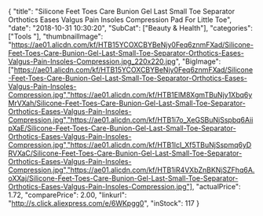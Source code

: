 {
	"title": "Silicone Feet Toes Care Bunion Gel Last Small Toe Separator Orthotics Eases Valgus Pain Insoles Compression Pad For Little Toe",
	"date": "2018-10-31 10:30:20",
	"SubCat": ["Beauty & Health"],
	"categories": ["Tools "],
	"thumbnailImage": "https://ae01.alicdn.com/kf/HTB15YCOXCBYBeNjy0Feq6znmFXad/Silicone-Feet-Toes-Care-Bunion-Gel-Last-Small-Toe-Separator-Orthotics-Eases-Valgus-Pain-Insoles-Compression.jpg_220x220.jpg",
	"BigImage": ["https://ae01.alicdn.com/kf/HTB15YCOXCBYBeNjy0Feq6znmFXad/Silicone-Feet-Toes-Care-Bunion-Gel-Last-Small-Toe-Separator-Orthotics-Eases-Valgus-Pain-Insoles-Compression.jpg","https://ae01.alicdn.com/kf/HTB1ElM8XgmTBuNjy1Xbq6yMrVXah/Silicone-Feet-Toes-Care-Bunion-Gel-Last-Small-Toe-Separator-Orthotics-Eases-Valgus-Pain-Insoles-Compression.jpg","https://ae01.alicdn.com/kf/HTB1i7o_XeGSBuNjSspbq6AiipXaE/Silicone-Feet-Toes-Care-Bunion-Gel-Last-Small-Toe-Separator-Orthotics-Eases-Valgus-Pain-Insoles-Compression.jpg","https://ae01.alicdn.com/kf/HTB1lcI_Xf5TBuNjSspmq6yDRVXaC/Silicone-Feet-Toes-Care-Bunion-Gel-Last-Small-Toe-Separator-Orthotics-Eases-Valgus-Pain-Insoles-Compression.jpg","https://ae01.alicdn.com/kf/HTB1iR4VXbZnBKNjSZFhq6A.oXXaj/Silicone-Feet-Toes-Care-Bunion-Gel-Last-Small-Toe-Separator-Orthotics-Eases-Valgus-Pain-Insoles-Compression.jpg"],
	"actualPrice": 1.72,
	"comparePrice": 2.00,
	"linkurl": "http://s.click.aliexpress.com/e/6WKpgg0",
	"inStock": 117
}
